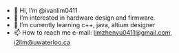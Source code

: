 - 👋 Hi, I’m @ivanlim0411
- 👀 I’m interested in hardware design and firmware.
- 🌱 I’m currently learning c++, java, altium designer
- 📫 How to reach me e-mail: limzhenyu0411@gmail.com, i2lim@uwaterloo.ca
